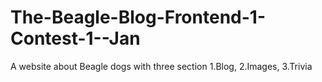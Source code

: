 # The-Beagle-Blog-Frontend-1-Contest-1--Jan
A website about Beagle dogs with three section 1.Blog, 2.Images, 3.Trivia
